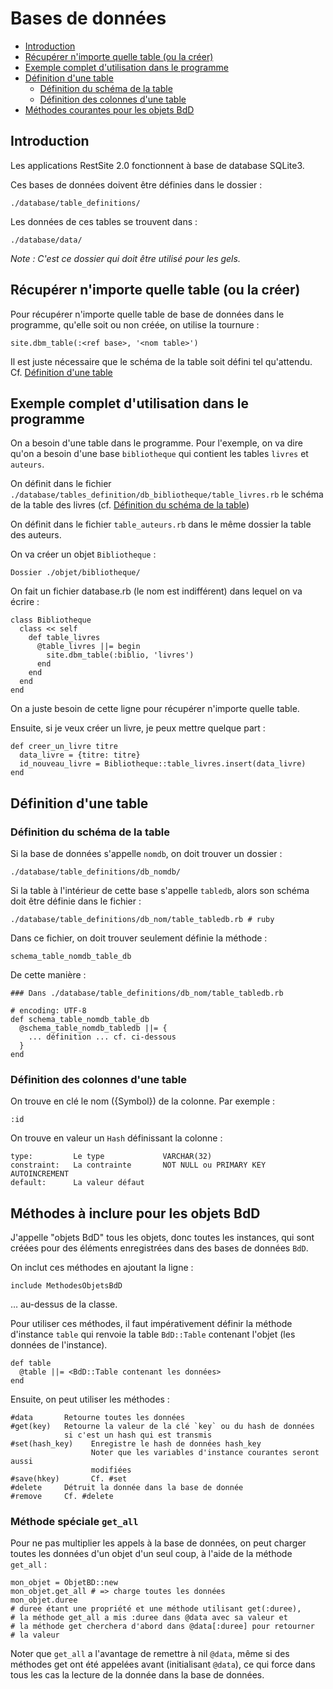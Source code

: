 # Bases de données

* [Introduction](#introductionbasededonnees)
* [Récupérer n'importe quelle table (ou la créer)](#getanytableorcreate)
* [Exemple complet d'utilisation dans le programme](#exemplecompletdutilisation)
* [Définition d'une table](#definitiondunetable)
  * [Définition du schéma de la table](#definitionduschemadelatable)
  * [Définition des colonnes d'une table](#colonnedefinitiondunetable)
* [Méthodes courantes pour les objets BdD](#methodesdesobjetsbdd)



<a name='introductionbasededonnees'></a>

## Introduction

Les applications RestSite 2.0 fonctionnent à base de database SQLite3.

Ces bases de données doivent être définies dans le dossier :

    ./database/table_definitions/

Les données de ces tables se trouvent dans :

    ./database/data/

*Note : C'est ce dossier qui doit être utilisé pour les gels.*


<a name='getanytableorcreate'></a>

## Récupérer n'importe quelle table (ou la créer)

Pour récupérer n'importe quelle table de base de données dans le programme, qu'elle soit ou non créée, on utilise la tournure :

    site.dbm_table(:<ref base>, '<nom table>')

Il est juste nécessaire que le schéma de la table soit défini tel qu'attendu. Cf. [Définition d'une table](#definitionduschemadelatable)

<a name='exemplecompletdutilisation'></a>

## Exemple complet d'utilisation dans le programme

On a besoin d'une table dans le programme. Pour l'exemple, on va dire qu'on a besoin d'une base `bibliotheque` qui contient les tables `livres` et `auteurs`.

On définit dans le fichier `./database/tables_definition/db_bibliotheque/table_livres.rb` le schéma de la table des livres (cf. [Définition du schéma de la table](#definitionduschemadelatable))

On définit dans le fichier `table_auteurs.rb` dans le même dossier la table des auteurs.

On va créer un objet `Bibliotheque` :

    Dossier ./objet/bibliotheque/

On fait un fichier database.rb (le nom est indifférent) dans lequel on va écrire :

    class Bibliotheque
      class << self
        def table_livres
          @table_livres ||= begin
            site.dbm_table(:biblio, 'livres')
          end
        end
      end
    end

On a juste besoin de cette ligne pour récupérer n'importe quelle table.

Ensuite, si je veux créer un livre, je peux mettre quelque part :

    def creer_un_livre titre
      data_livre = {titre: titre}
      id_nouveau_livre = Bibliotheque::table_livres.insert(data_livre)
    end

<a name='definitiondunetable'></a>

## Définition d'une table

<a name='definitionduschemadelatable'></a>

### Définition du schéma de la table


Si la base de données s'appelle `nomdb`, on doit trouver un dossier :

    ./database/table_definitions/db_nomdb/

Si la table à l'intérieur de cette base s'appelle `tabledb`, alors son schéma doit être définie dans le fichier :

    ./database/table_definitions/db_nom/table_tabledb.rb # ruby

Dans ce fichier, on doit trouver seulement définie la méthode :

    schema_table_nomdb_table_db

De cette manière :

    ### Dans ./database/table_definitions/db_nom/table_tabledb.rb

    # encoding: UTF-8
    def schema_table_nomdb_table_db
      @schema_table_nomdb_tabledb ||= {
        ... définition ... cf. ci-dessous
      }
    end

<a name='colonnedefinitiondunetable'></a>

### Définition des colonnes d'une table

On trouve en clé le nom ({Symbol}) de la colonne. Par exemple :

    :id

On trouve en valeur un `Hash` définissant la colonne :

    type:         Le type             VARCHAR(32)
    constraint:   La contrainte       NOT NULL ou PRIMARY KEY AUTOINCREMENT
    default:      La valeur défaut

<a name='methodesdesobjetsbdd'></a>

## Méthodes à inclure pour les objets BdD

J'appelle "objets BdD" tous les objets, donc toutes les instances, qui sont créées pour des éléments enregistrées dans des bases de données `BdD`.

On inclut ces méthodes en ajoutant la ligne :

    include MethodesObjetsBdD

… au-dessus de la classe.

Pour utiliser ces méthodes, il faut impérativement définir la méthode d'instance `table` qui renvoie la table `BdD::Table` contenant l'objet (les données de l'instance).

    def table
      @table ||= <BdD::Table contenant les données>
    end

Ensuite, on peut utiliser les méthodes :

    #data       Retourne toutes les données
    #get(key)   Retourne la valeur de la clé `key` ou du hash de données
                si c'est un hash qui est transmis
    #set(hash_key)    Enregistre le hash de données hash_key
                      Noter que les variables d'instance courantes seront aussi
                      modifiées
    #save(hkey)       Cf. #set
    #delete     Détruit la donnée dans la base de donnée
    #remove     Cf. #delete

### Méthode spéciale `get_all`

Pour ne pas multiplier les appels à la base de données, on peut charger toutes les données d'un objet d'un seul coup, à l'aide de la méthode `get_all` :

    mon_objet = ObjetBD::new
    mon_objet.get_all # => charge toutes les données
    mon_objet.duree
    # duree étant une propriété et une méthode utilisant get(:duree),
    # la méthode get_all a mis :duree dans @data avec sa valeur et
    # la méthode get cherchera d'abord dans @data[:duree] pour retourner
    # la valeur

Noter que `get_all` a l'avantage de remettre à nil `@data`, même si des méthodes get ont été appelées avant (initialisant `@data`), ce qui force dans tous les cas la lecture de la donnée dans la base de données.
